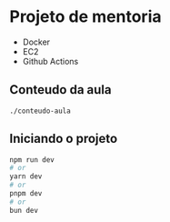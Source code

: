# Projeto de mentoria

- Docker
- EC2
- Github Actions

## Conteudo da aula
```
./conteudo-aula
```

## Iniciando o projeto


```bash
npm run dev
# or
yarn dev
# or
pnpm dev
# or
bun dev
```
